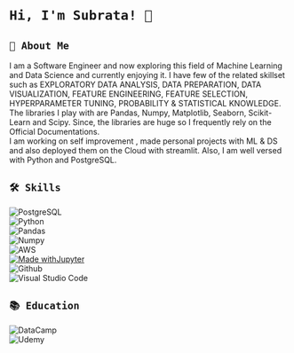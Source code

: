 
# ```Hi, I'm Subrata! 👋```

## `🚀 About Me`
I am a Software Engineer and now exploring this field of Machine Learning and Data Science and currently enjoying it. I have few of the related skillset such as EXPLORATORY DATA ANALYSIS, DATA PREPARATION, DATA VISUALIZATION, FEATURE ENGINEERING, FEATURE SELECTION, HYPERPARAMETER TUNING, PROBABILITY & STATISTICAL KNOWLEDGE.</br>
The libraries I play with are Pandas, Numpy, Matplotlib, Seaborn, Scikit-Learn and Scipy. Since, the libraries are huge so I frequently rely on the Official Documentations.</br>
I am working on self improvement , made personal projects with ML & DS and also deployed them on the Cloud with streamlit. Also, I am well versed with Python and PostgreSQL.


## `🛠 Skills`
![PostgreSQL](https://img.shields.io/badge/PostgreSQL-316192?style=for-the-badge&logo=postgresql&logoColor=white) </br>
![Python](https://img.shields.io/badge/python-3670A0?style=for-the-badge&logo=python&logoColor=ffdd54) </br>
![Pandas](https://img.shields.io/badge/Pandas-2C2D72?style=for-the-badge&logo=pandas&logoColor=white) </br>
![Numpy](https://img.shields.io/badge/Numpy-777BB4?style=for-the-badge&logo=numpy&logoColor=white) </br>
![AWS](https://img.shields.io/badge/Amazon_AWS-FF9900?style=for-the-badge&logo=amazonaws&logoColor=white) </br>
[![Made withJupyter](https://img.shields.io/badge/Made%20with-Jupyter-orange?style=for-the-badge&logo=Jupyter)](https://jupyter.org/try) </br>
![Github](https://img.shields.io/badge/GitHub-100000?style=for-the-badge&logo=github&logoColor=white) </br>
![Visual Studio Code](https://img.shields.io/badge/Visual%20Studio%20Code-0078d7.svg?style=for-the-badge&logo=visual-studio-code&logoColor=white) </br>


<!-- ![Tableau](https://img.shields.io/badge/Tableau-E97627?style=for-the-badge&logo=Tableau&logoColor=white) </br>
![MS Excel](https://img.shields.io/badge/Microsoft_Excel-217346?style=for-the-badge&logo=microsoft-excel&logoColor=white) </br> -->

## `📚 Education `
![DataCamp](https://img.shields.io/badge/Datacamp-05192D?style=for-the-badge&logo=datacamp&logoColor=65FF8F) </br>
![Udemy](https://img.shields.io/badge/Udemy-EC5252?style=for-the-badge&logo=Udemy&logoColor=white)
<!-- <img align="right" width="47%"   src="https://github-readme-stats.vercel.app/api/top-langs/?username=subratasubro&exclude_repo=github-readme-stats,subratasubro.github.io)](https://github.com/anuraghazra/github-readme-stats&theme=chartreuse-dark">  -->
